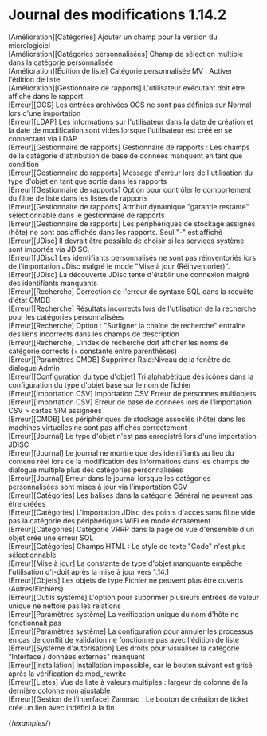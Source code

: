 # Journal des modifications 1.14.2

[Amélioration][Catégories] Ajouter un champ pour la version du micrologiciel  
[Amélioration][Catégories personnalisées] Champ de sélection multiple dans la catégorie personnalisée  
[Amélioration][Édition de liste] Catégorie personnalisée MV : Activer l'édition de liste  
[Amélioration][Gestionnaire de rapports] L'utilisateur exécutant doit être affiché dans le rapport  
[Erreur][OCS] Les entrées archivées OCS ne sont pas définies sur Normal lors d'une importation  
[Erreur][LDAP] Les informations sur l'utilisateur dans la date de création et la date de modification sont vides lorsque l'utilisateur est créé en se connectant via LDAP  
[Erreur][Gestionnaire de rapports] Gestionnaire de rapports : Les champs de la catégorie d'attribution de base de données manquent en tant que condition  
[Erreur][Gestionnaire de rapports] Message d'erreur lors de l'utilisation du type d'objet en tant que sortie dans les rapports  
[Erreur][Gestionnaire de rapports] Option pour contrôler le comportement du filtre de liste dans les listes de rapports  
[Erreur][Gestionnaire de rapports] Attribut dynamique "garantie restante" sélectionnable dans le gestionnaire de rapports  
[Erreur][Gestionnaire de rapports] Les périphériques de stockage assignés (hôte) ne sont pas affichés dans les rapports. Seul "-" est affiché  
[Erreur][JDisc] Il devrait être possible de choisir si les services système sont importés via JDISC.  
[Erreur][JDisc] Les identifiants personnalisés ne sont pas réinventoriés lors de l'importation JDisc malgré le mode "Mise à jour (Réinventorier)".  
[Erreur][JDisc] La découverte JDisc tente d'établir une connexion malgré des identifiants manquants  
[Erreur][Recherche] Correction de l'erreur de syntaxe SQL dans la requête d'état CMDB  
[Erreur][Recherche] Résultats incorrects lors de l'utilisation de la recherche pour les catégories personnalisées  
[Erreur][Recherche] Option : "Surligner la chaîne de recherche" entraîne des liens incorrects dans les champs de description  
[Erreur][Recherche] L'index de recherche doit afficher les noms de catégorie corrects (+ constante entre parenthèses)  
[Erreur][Paramètres CMDB] Supprimer Raid:Niveau de la fenêtre de dialogue Admin  
[Erreur][Configuration du type d'objet] Tri alphabétique des icônes dans la configuration du type d'objet basé sur le nom de fichier  
[Erreur][Importation CSV] Importation CSV Erreur de personnes multiobjets  
[Erreur][Importation CSV] Erreur de base de données lors de l'importation CSV > cartes SIM assignées  
[Erreur][CMDB] Les périphériques de stockage associés (hôte) dans les machines virtuelles ne sont pas affichés correctement  
[Erreur][Journal] Le type d'objet n'est pas enregistré lors d'une importation JDISC  
[Erreur][Journal] Le journal ne montre que des identifiants au lieu du contenu réel lors de la modification des informations dans les champs de dialogue multiple plus des catégories personnalisées  
[Erreur][Journal] Erreur dans le journal lorsque les catégories personnalisées sont mises à jour via l'importation CSV  
[Erreur][Catégories] Les balises dans la catégorie Général ne peuvent pas être créées  
[Erreur][Catégories] L'importation JDisc des points d'accès sans fil ne vide pas la catégorie des périphériques WiFi en mode écrasement  
[Erreur][Catégories] Catégorie VRRP dans la page de vue d'ensemble d'un objet crée une erreur SQL  
[Erreur][Catégories] Champs HTML : Le style de texte "Code" n'est plus sélectionnable  
[Erreur][Mise à jour] La constante de type d'objet manquante empêche l'utilisation d'i-doit après la mise à jour vers 1.14.1  
[Erreur][Objets] Les objets de type Fichier ne peuvent plus être ouverts (Autres/Fichiers)  
[Erreur][Outils système] L'option pour supprimer plusieurs entrées de valeur unique ne nettoie pas les relations  
[Erreur][Paramètres système] La vérification unique du nom d'hôte ne fonctionnait pas  
[Erreur][Paramètres système] La configuration pour annuler les processus en cas de conflit de validation ne fonctionne pas avec l'édition de liste  
[Erreur][Système d'autorisation] Les droits pour visualiser la catégorie "Interface / données externes" manquent  
[Erreur][Installation] Installation impossible, car le bouton suivant est grisé après la vérification de mod_rewrite  
[Erreur][Listes] Vue de liste à valeurs multiples : largeur de colonne de la dernière colonne non ajustable  
[Erreur][Gestion de l'interface] Zammad : Le bouton de création de ticket crée un lien avec indéfini à la fin  

{/*examples*/}
